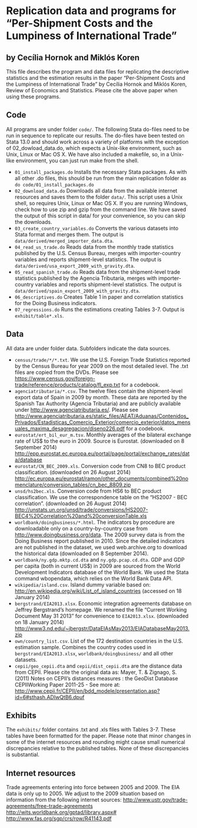 Replication data and programs for “Per-Shipment Costs and the Lumpiness of International Trade”
===============================================================================================
by Cecília Hornok and Miklós Koren
----------------------------------

This file describes the program and data files for replicating the descriptive statistics and the estimation results in the paper “Per-Shipment Costs and the Lumpiness of International Trade” by Cecília Hornok and Miklós Koren, Review of Economics and Statistics.
Please cite the above paper when using these programs.

Code
----
All programs are under folder `code/`. The following Stata do-files need to be run in sequence to replicate our results. The do-files have been tested on Stata 13.0 and should work across a variety of platforms with the exception of 02_dowload_data.do, which expects a Unix-like environment, such as Unix, Linux or Mac OS X. We have also included a makefile, so, in a Unix-like environment, you can just run make from the shell.

- `01_install_packages.do` Installs the necessary Stata packages. As with all other .do files, this should be run from the main replication folder as `do code/01_install_packages.do`
- `02_download_data.do` Downloads all data from the available internet resources and saves them to the folder `data/`. This script uses a Unix shell, so requires Unix, Linux or Mac OS X. If you are running Windows, check how to use zip and gzip from the command line. We have saved the output of this script in data/ for your convenience, so you can skip the downloads.
- `03_create_country_variables.do` Converts the various datasets into Stata format and merges them. The output is `data/derived/merged_importer_data.dta`.
- `04_read_us_trade.do` Reads data from the monthly trade statistics published by the U.S. Census Bureau, merges with importer-country variables and reports shipment-level statistics. The output is `data/derived/usa_export_2009_with_gravity.dta`.
- `05_read_spanish_trade.do` Reads data from the shipment-level trade statistics published by the Agencia Tributaria, merges with importer-country variables and reports shipment-level statistics. The output is `data/derived/spain_export_2009_with_gravity.dta`.
- `06_descriptives.do` Creates Table 1 in paper and correlation statistics for the Doing Business indicators.
- `07_regressions.do` Runs the estimations creating Tables 3-7. Output is `exhibit/table*.xls`.

Data
----
All data are under folder data. Subfolders indicate the data sources.
- `census/trade/*/*.txt`. We use the U.S. Foreign Trade Statistics reported by the Census Bureau for year 2009 on the most detailed level. The .txt files are copied from the DVDs. Please see https://www.census.gov/foreign-trade/reference/products/catalog/fl_exp.txt for a codebook.
- `agenciatributaria/*.csv`. The twelve files contain the shipment-level export data of Spain in 2009 by month. These data are reported by the Spanish Tax Authority (Agencia Tributaria) and are publicly available under http://www.agenciatributaria.es/. Please see http://www.agenciatributaria.es/static_files/AEAT/Aduanas/Contenidos_Privados/Estadisticas_Comercio_Exterior/comercio_exterior/datos_mensuales_maxima_desagregacion/diseno226.pdf  for a codebook.
- `eurostat/ert_bil_eur_m.tsv`. Monthly averages of the bilateral exchange rate of US$ to the euro in 2009. Source is Eurostat. (downloaded on 8 September 2014) http://epp.eurostat.ec.europa.eu/portal/page/portal/exchange_rates/data/database
- `eurostat/CN_BEC_2009.xls`. Conversion code from CN8 to BEC product classification. (downloaded on 26 August 2014) http://ec.europa.eu/eurostat/ramon/other_documents/combined%20nomenclature/conversion_tables/cn_bec_8809.zip
- `unsd/hs2bec.xls`. Conversion code from HS6 to BEC product classification. We use the correspondence table on the “HS2007 - BEC correlation”. (downloaded on 26 August 2014) http://unstats.un.org/unsd/trade/conversions/HS2007-BEC4%20Correlation%20and%20conversionTable.xls
- `worldbank/doingbusiness/*.html`. The indicators by procedure are downloadable only on a country-by-country case from http://www.doingbusiness.org/data. The 2009 survey data is from the Doing Business report published in 2010. Since the detailed indicators are not published in the dataset, we used web.archive.org to download the historical data (downloaded on 8 September 2014).
- `worldbank/ny.gdp.mktp.cd.dta` and `ny.gdp.pcap.cd.dta`. GDP and GDP per capita (both in current US$) in 2009 are sourced from the World Development Indicators database of the World Bank. We used the Stata command wbopendata, which relies on the World Bank Data API.
- `wikipedia/island.csv`. Island dummy variable based on: http://en.wikipedia.org/wiki/List_of_island_countries (accessed on 18 January 2014)
- `bergstrand/EIA2013.xlsx`. Economic integration agreements database on Jeffrey Bergstrand’s homepage. We renamed the file “Current Working Document May 31 2013” for convenience to `EIA2013.xlsx`. (downloaded on 18 January 2014) http://www3.nd.edu/~jbergstr/DataEIAsMay2013/EIADatabaseMay2013.zip
- `own/country_list.csv`. List of the 172 destination countries in the U.S. estimation sample. Combines the country codes used in `bergstrand/EIA2013.xlsx`, `worldbank/doingbusiness/` and all other datasets.
- `cepii/geo_cepii.dta` and `cepii/dist_cepii.dta` are the distance data from CEPII. Please cite the original data as: Mayer, T. & Zignago, S. (2011) Notes on CEPII’s distances measures : the GeoDist Database CEPIIWorking Paper 2011-25 - See more at: http://www.cepii.fr/CEPII/en/bdd_modele/presentation.asp?id=6#sthash.ADIwQtB6.dpuf

Exhibits
--------
The `exhibits/` folder contains .txt and .xls files with Tables 3-7. These tables have been formatted for the paper. Please note that minor changes in some of the internet resources and rounding might cause small numerical discrepancies relative to the published tables. None of these discrepancies is substantial.

Internet resources
------------------
Trade agreements entering into force between 2005 and 2009. The EIA data is only up to 2005. We adjust to the 2009 situation based on information from the following internet sources:
http://www.ustr.gov/trade-agreements/free-trade-agreements
http://wits.worldbank.org/gptad/library.aspx#
http://www.fas.org/sgp/crs/row/R41143.pdf
